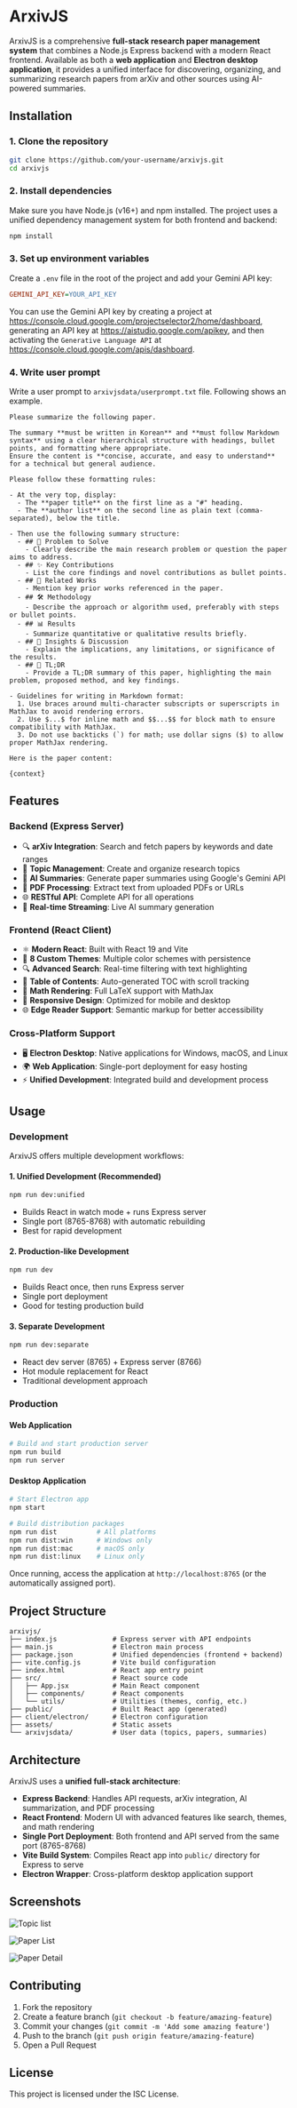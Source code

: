 # ArxivJS

ArxivJS is a comprehensive **full-stack research paper management system** that combines a Node.js Express backend with a modern React frontend. Available as both a **web application** and **Electron desktop application**, it provides a unified interface for discovering, organizing, and summarizing research papers from arXiv and other sources using AI-powered summaries.

## Installation

### 1. Clone the repository

```bash
git clone https://github.com/your-username/arxivjs.git
cd arxivjs
```

### 2. Install dependencies

Make sure you have Node.js (v16+) and npm installed. The project uses a unified dependency management system for both frontend and backend:

```bash
npm install
```

### 3. Set up environment variables

Create a `.env` file in the root of the project and add your Gemini API key:

```ini
GEMINI_API_KEY=YOUR_API_KEY
```

You can use the Gemini API key by creating a project at <https://console.cloud.google.com/projectselector2/home/dashboard>, generating an API key at <https://aistudio.google.com/apikey>, and then activating the `Generative Language API` at <https://console.cloud.google.com/apis/dashboard>.

### 4. Write user prompt

Write a user prompt to `arxivjsdata/userprompt.txt` file.
Following shows an example.

```text
Please summarize the following paper.

The summary **must be written in Korean** and **must follow Markdown syntax** using a clear hierarchical structure with headings, bullet points, and formatting where appropriate.
Ensure the content is **concise, accurate, and easy to understand** for a technical but general audience.

Please follow these formatting rules:

- At the very top, display:
  - The **paper title** on the first line as a "#" heading.
  - The **author list** on the second line as plain text (comma-separated), below the title.

- Then use the following summary structure:
  - ## 🧩 Problem to Solve
    - Clearly describe the main research problem or question the paper aims to address.
  - ## ✨ Key Contributions
    - List the core findings and novel contributions as bullet points.
  - ## 📎 Related Works
    - Mention key prior works referenced in the paper.
  - ## 🛠️ Methodology
    - Describe the approach or algorithm used, preferably with steps or bullet points.
  - ## 📊 Results
    - Summarize quantitative or qualitative results briefly.
  - ## 🧠 Insights & Discussion
    - Explain the implications, any limitations, or significance of the results.
  - ## 📌 TL;DR
    - Provide a TL;DR summary of this paper, highlighting the main problem, proposed method, and key findings.

- Guidelines for writing in Markdown format:
  1. Use braces around multi-character subscripts or superscripts in MathJax to avoid rendering errors.
  2. Use $...$ for inline math and $$...$$ for block math to ensure compatibility with MathJax.
  3. Do not use backticks (`) for math; use dollar signs ($) to allow proper MathJax rendering.

Here is the paper content:

{context}
```

## Features

### Backend (Express Server)

- 🔍 **arXiv Integration**: Search and fetch papers by keywords and date ranges
- 📁 **Topic Management**: Create and organize research topics
- 🤖 **AI Summaries**: Generate paper summaries using Google's Gemini API
- 📄 **PDF Processing**: Extract text from uploaded PDFs or URLs
- 🌐 **RESTful API**: Complete API for all operations
- 🔄 **Real-time Streaming**: Live AI summary generation

### Frontend (React Client)

- ⚛️ **Modern React**: Built with React 19 and Vite
- 🎨 **8 Custom Themes**: Multiple color schemes with persistence
- 🔍 **Advanced Search**: Real-time filtering with text highlighting
- 📖 **Table of Contents**: Auto-generated TOC with scroll tracking
- 🧮 **Math Rendering**: Full LaTeX support with MathJax
- 📱 **Responsive Design**: Optimized for mobile and desktop
- 🌐 **Edge Reader Support**: Semantic markup for better accessibility

### Cross-Platform Support

- 🖥️ **Electron Desktop**: Native applications for Windows, macOS, and Linux
- 🌍 **Web Application**: Single-port deployment for easy hosting
- ⚡ **Unified Development**: Integrated build and development process

## Usage

### Development

ArxivJS offers multiple development workflows:

#### 1. Unified Development (Recommended)

```bash
npm run dev:unified
```
- Builds React in watch mode + runs Express server
- Single port (8765-8768) with automatic rebuilding
- Best for rapid development

#### 2. Production-like Development

```bash
npm run dev
```
- Builds React once, then runs Express server
- Single port deployment
- Good for testing production build

#### 3. Separate Development

```bash
npm run dev:separate
```
- React dev server (8765) + Express server (8766)
- Hot module replacement for React
- Traditional development approach

### Production

#### Web Application

```bash
# Build and start production server
npm run build
npm run server
```

#### Desktop Application

```bash
# Start Electron app
npm start

# Build distribution packages
npm run dist          # All platforms
npm run dist:win      # Windows only
npm run dist:mac      # macOS only
npm run dist:linux    # Linux only
```

Once running, access the application at `http://localhost:8765` (or the automatically assigned port).

## Project Structure

```
arxivjs/
├── index.js              # Express server with API endpoints
├── main.js               # Electron main process
├── package.json          # Unified dependencies (frontend + backend)
├── vite.config.js        # Vite build configuration
├── index.html            # React app entry point
├── src/                  # React source code
│   ├── App.jsx           # Main React component
│   ├── components/       # React components
│   └── utils/            # Utilities (themes, config, etc.)
├── public/               # Built React app (generated)
├── client/electron/      # Electron configuration
├── assets/               # Static assets
└── arxivjsdata/          # User data (topics, papers, summaries)
```

## Architecture

ArxivJS uses a **unified full-stack architecture**:

- **Express Backend**: Handles API requests, arXiv integration, AI summarization, and PDF processing
- **React Frontend**: Modern UI with advanced features like search, themes, and math rendering  
- **Single Port Deployment**: Both frontend and API served from the same port (8765-8768)
- **Vite Build System**: Compiles React app into `public/` directory for Express to serve
- **Electron Wrapper**: Cross-platform desktop application support

## Screenshots

![Topic list](./public/topic_list.png)

![Paper List](./public/paper_list.png)

![Paper Detail](./public/paper_detail.png)

## Contributing

1. Fork the repository
2. Create a feature branch (`git checkout -b feature/amazing-feature`)
3. Commit your changes (`git commit -m 'Add some amazing feature'`)
4. Push to the branch (`git push origin feature/amazing-feature`)
5. Open a Pull Request

## License

This project is licensed under the ISC License.
